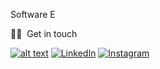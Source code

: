 <!-- <a href="https://github.com/ahmadfatihin?tab=repositories" title="Ahmad Fatihin"><img height="170em" src="https://github-readme-stats.vercel.app/api/top-langs/?username=ahmadfatihin&bg_color=151515&text_color=9f9f9f&title_color=fff&layout=compact" /></a>
<a href="https://github.com/ahmadfatihin" title="Ahmad Fatihin"><img height="170em" src="https://github-readme-stats.vercel.app/api?username=ahmadfatihin&show_icons=true&theme=gradient&title_color=fff&icon_color=5C9FF0&text_color=9f9f9f&bg_color=151515" /></a> -->
Software E

🤙🏻 &nbsp;Get in touch </h2>

<p align="left">
<a href="mailto:mail.ahmdfatihin17@gmail.com"><img src="https://img.shields.io/badge/Gmail-D14836?style=for-the-badge&logo=gmail&logoColor=white" alt="alt text"></a> 
<a href="https://www.linkedin.com/in/ahmdfatihin/"><img alt="LinkedIn" src="https://img.shields.io/badge/Ahmad Fatihin-blue?style=for-the-badge&logo=linkedin&logoColor=white"></a>
<a href="https://www.instagram.com/ahmdfatihin/"><img alt="Instagram" src="https://img.shields.io/badge/Ahmad Fatihin-E4405F?style=for-the-badge&logo=instagram&logoColor=white"></a>

</p>
